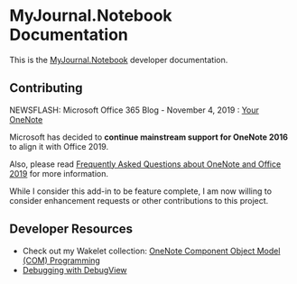 # MyJournal.Notebook Documentation

This is the [MyJournal.Notebook](https://github.com/atrenton/MyJournal.Notebook) developer documentation.

## Contributing
NEWSFLASH: Microsoft Office 365 Blog - November 4, 2019 : [Your OneNote](https://techcommunity.microsoft.com/t5/Office-365-Blog/Your-OneNote/ba-p/954922 "https://techcommunity.microsoft.com/t5/Office-365-Blog/Your-OneNote/ba-p/954922")

Microsoft has decided to **continue mainstream support for OneNote 2016** to align it with Office 2019.

Also, please read [Frequently Asked Questions about OneNote and Office 2019](https://support.office.com/en-us/article/frequently-asked-questions-about-onenote-and-office-2019-6582c7ae-2ec6-408d-8b7a-3ed71a3c2103 "https://support.office.com/en-us/article/frequently-asked-questions-about-onenote-and-office-2019-6582c7ae-2ec6-408d-8b7a-3ed71a3c2103") for more information.

While I consider this add-in to be feature complete, I am now willing to consider enhancement requests or other contributions to this project.

## Developer Resources
- Check out my Wakelet collection: [OneNote Component Object Model (COM) Programming](https://wakelet.com/wake/0a714a50-a923-4ee5-82f0-2c7171589551)
- [Debugging with DebugView](debugging/DebugView-README.md)
